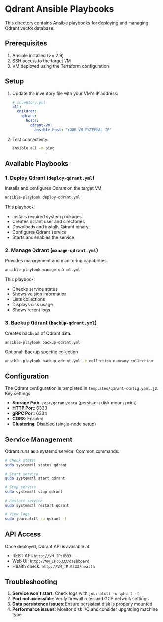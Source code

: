 # Qdrant Ansible Playbooks

This directory contains Ansible playbooks for deploying and managing Qdrant vector database.

## Prerequisites

1. Ansible installed (>= 2.9)
2. SSH access to the target VM
3. VM deployed using the Terraform configuration

## Setup

1. Update the inventory file with your VM's IP address:
   ```yaml
   # inventory.yml
   all:
     children:
       qdrant:
         hosts:
           qdrant-vm:
             ansible_host: "YOUR_VM_EXTERNAL_IP"
   ```

2. Test connectivity:
   ```bash
   ansible all -m ping
   ```

## Available Playbooks

### 1. Deploy Qdrant (`deploy-qdrant.yml`)

Installs and configures Qdrant on the target VM.

```bash
ansible-playbook deploy-qdrant.yml
```

This playbook:
- Installs required system packages
- Creates qdrant user and directories
- Downloads and installs Qdrant binary
- Configures Qdrant service
- Starts and enables the service

### 2. Manage Qdrant (`manage-qdrant.yml`)

Provides management and monitoring capabilities.

```bash
ansible-playbook manage-qdrant.yml
```

This playbook:
- Checks service status
- Shows version information
- Lists collections
- Displays disk usage
- Shows recent logs

### 3. Backup Qdrant (`backup-qdrant.yml`)

Creates backups of Qdrant data.

```bash
ansible-playbook backup-qdrant.yml
```

Optional: Backup specific collection
```bash
ansible-playbook backup-qdrant.yml -e collection_name=my_collection
```

## Configuration

The Qdrant configuration is templated in `templates/qdrant-config.yaml.j2`. Key settings:

- **Storage Path**: `/opt/qdrant/data` (persistent disk mount point)
- **HTTP Port**: 6333
- **gRPC Port**: 6334
- **CORS**: Enabled
- **Clustering**: Disabled (single-node setup)

## Service Management

Qdrant runs as a systemd service. Common commands:

```bash
# Check status
sudo systemctl status qdrant

# Start service
sudo systemctl start qdrant

# Stop service
sudo systemctl stop qdrant

# Restart service
sudo systemctl restart qdrant

# View logs
sudo journalctl -u qdrant -f
```

## API Access

Once deployed, Qdrant API is available at:
- REST API: `http://VM_IP:6333`
- Web UI: `http://VM_IP:6333/dashboard`
- Health check: `http://VM_IP:6333/health`

## Troubleshooting

1. **Service won't start**: Check logs with `journalctl -u qdrant -f`
2. **Port not accessible**: Verify firewall rules and GCP network settings
3. **Data persistence issues**: Ensure persistent disk is properly mounted
4. **Performance issues**: Monitor disk I/O and consider upgrading machine type